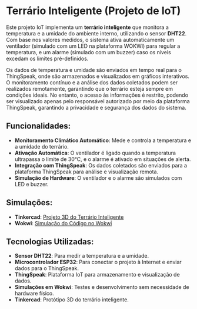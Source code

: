# Terrário Inteligente (Projeto de IoT)

Este projeto IoT implementa um **terrário inteligente** que monitora a temperatura e a umidade do ambiente interno, utilizando o sensor **DHT22**. Com base nos valores medidos, o sistema ativa automaticamente um ventilador (simulado com um LED na plataforma WOKWI) para regular a temperatura, e um alarme (simulado com um buzzer) caso os níveis excedam os limites pré-definidos. 

Os dados de temperatura e umidade são enviados em tempo real para o ThingSpeak, onde são armazenados e visualizados em gráficos interativos. O monitoramento contínuo e a análise dos dados coletados podem ser realizados remotamente, garantindo que o terrário esteja sempre em condições ideais. No entanto, o acesso às informações é restrito, podendo ser visualizado apenas pelo responsável autorizado por meio da plataforma ThingSpeak, garantindo a privacidade e segurança dos dados do sistema.

## Funcionalidades:
- **Monitoramento Climático Automático**: Mede e controla a temperatura e a umidade do terrário.
- **Ativação Automática**: O ventilador é ligado quando a temperatura ultrapassa o limite de 30°C, e o alarme é ativado em situações de alerta.
- **Integração com ThingSpeak**: Os dados coletados são enviados para a plataforma ThingSpeak para análise e visualização remota.
- **Simulação de Hardware**: O ventilador e o alarme são simulados com LED e buzzer.

## Simulações:
- **Tinkercad**: [Projeto 3D do Terrário Inteligente](https://www.tinkercad.com/things/5gHcBtLy3to-copy-of-iot-terraruim/edit?sharecode=B53nezKMbVTBiScVmxk61h2mXQsfM72u7WkLn1jWT2w)
- **Wokwi**: [Simulação do Código no Wokwi](https://wokwi.com/projects/410050401857268737)

## Tecnologias Utilizadas:
- **Sensor DHT22**: Para medir a temperatura e a umidade.
- **Microcontrolador ESP32**: Para conectar o projeto à Internet e enviar dados para o ThingSpeak.
- **ThingSpeak**: Plataforma IoT para armazenamento e visualização de dados.
- **Simulações em Wokwi**: Testes e desenvolvimento sem necessidade de hardware físico.
- **Tinkercad**: Protótipo 3D do terrário inteligente.
